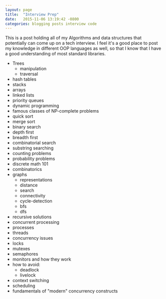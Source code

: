 ```yaml
---
layout: page
title:  "Interview Prep"
date:   2015-11-06 13:19:42 -0800
categories: blogging posts interview code
---
```

This is a post holding all of my Algorithms and data structures that potentially can come up on a tech interview. I feel it's a good place to post my knowledge in different OOP languages as well, so that I know that I have a good understanding of most standard libraries.

* Trees
    * manipulation
    * traversal
* hash tables
* stacks
* arrays
* linked lists
* priority queues
* dynamic programming
* famous classes of NP-complete problems
* quick sort
* merge sort
* binary search
* depth first
* breadth first
* combinatorial search
* substring searching
* counting problems
* probability problems
* discrete math 101
* combinatorics
* graphs
    * representations
    * distance
    * search
    * connectivity
    * cycle-detection
    * bfs
    * dfs
* recursive solutions
* concurrent processing
* processes
* threads
* concurrency issues
* locks
* mutexes
* semaphores
* monitors and how they work
* how to avoid:
    * deadlock
    * livelock 
* context switching
* scheduling
* fundamentals of "modern" concurrency constructs    
